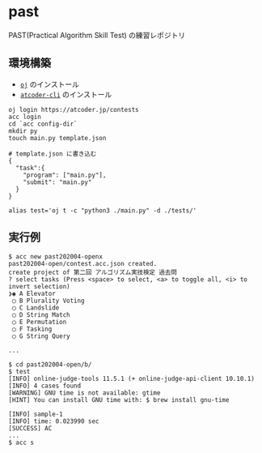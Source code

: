 # past
PAST(Practical Algorithm Skill Test) の練習レポジトリ

## 環境構築

- [`oj`](https://github.com/online-judge-tools/oj) のインストール
- [`atcoder-cli`](https://github.com/Tatamo/atcoder-cli) のインストール

```console
oj login https://atcoder.jp/contests
acc login
cd `acc config-dir`
mkdir py
touch main.py template.json

# template.json に書き込む
{
  "task":{
    "program": ["main.py"],
    "submit": "main.py"
  }
}

alias test='oj t -c "python3 ./main.py" -d ./tests/'
```

## 実行例

```console
$ acc new past202004-openx
past202004-open/contest.acc.json created.
create project of 第二回 アルゴリズム実技検定 過去問
? select tasks (Press <space> to select, <a> to toggle all, <i> to invert selection)
❯◉ A Elevator
 ◯ B Plurality Voting
 ◯ C Landslide
 ◯ D String Match
 ◯ E Permutation
 ◯ F Tasking
 ◯ G String Query

...

$ cd past202004-open/b/
$ test
[INFO] online-judge-tools 11.5.1 (+ online-judge-api-client 10.10.1)
[INFO] 4 cases found
[WARNING] GNU time is not available: gtime
[HINT] You can install GNU time with: $ brew install gnu-time

[INFO] sample-1
[INFO] time: 0.023990 sec
[SUCCESS] AC
...
$ acc s
```
